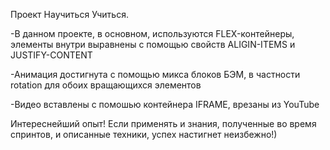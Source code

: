 Проект Научиться Учиться.

-В данном проекте, в основном, используются FLEX-контейнеры, элементы внутри выравнены с помощью свойств ALIGIN-ITEMS и JUSTIFY-CONTENT

-Анимация достигнута с помощью микса блоков БЭМ, в частности rotation для обоих вращающихся элементов

-Видео вставлены с помошью контейнера IFRAME, врезаны из YouTube

Интереснейший опыт! 
Если применять и знания, полученные во время спринтов, и описанные техники, успех настигнет неизбежно!)
